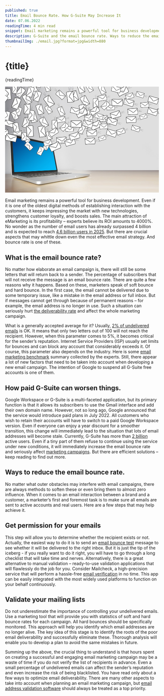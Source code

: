 ```yaml
---
published: true
title: Email Bounce Rate. How G-Suite May Increase It
date: 07.06.2022
readingTime: 4 min read
snippet: Email marketing remains a powerful tool for business development. Even if it is one of the oldest digital methods of establishing interaction with the customers, it keeps impressing the market with new technologies, strengthens customer loyalty, and boosts sales.
description: G-Suite and the email bounce rate. Ways to reduce the email bounce rate. Check permissions and validation mailing lists
thumbnailImg: ./email.jpg?format=jpg&width=880
---
```


# {title}

{readingTime}

![Email marketing](./email.jpg?format=webp;jpg;png;avif&srcset&width=880)

Email marketing remains a powerful tool for business development. Even if it is one of the oldest digital methods of establishing interaction with the customers, it keeps impressing the market with new technologies, strengthens customer loyalty, and boosts sales. The main attraction of eMarketing is its profitability – experts believe its ROI amounts to 4000%. No wonder as the number of email users has already surpassed 4 billion and is expected to reach [4.6 billion users in 2025](https://www.statista.com/statistics/255080/number-of-e-mail-users-worldwide/). But there are crucial aspects that may whittle down even the most effective email strategy. And bounce rate is one of these.

## What is the email bounce rate?

No matter how elaborate an email campaign is, there will still be some letters that will return back to a sender. The percentage of subscribers that will not receive the message is an email bounce rate. There are quite a few reasons why it happens. Based on these, marketers speak of soft bounce and hard bounce. In the first case, the email cannot be delivered due to some temporary issue, like a mistake in the email address or full inbox. But if messages cannot get through because of permanent reasons – for example, the email address is no longer in use. Such a situation can seriously hurt [the deliverability rate](/blog/x-ways-to-increase-email-deliverability) and affect the whole marketing campaign.

What is a generally accepted average for it? Usually, [2% of undelivered emails](https://www.returnpath.com/wp-content/uploads/2015/09/the-ultimate-guide-to-deliverability.pdf) is OK. It means that only two letters out of 100 will not reach the recipient. However, when this parameter comes to 5%, it becomes critical for the sender’s reputation. Internet Service Providers (ISP) usually set limits for bounces and can block any account that considerably exceeds it. Of course, this parameter also depends on the industry. Here is some [email marketing benchmark](https://www.smartinsights.com/email-marketing/email-communications-strategy/statistics-sources-for-email-marketing/) summary collected by the experts. Still, there appear a lot of new factors that need to be taken into account when developing a new email campaign. The intention of Google to suspend all G-Suite free accounts is one of them.

## How paid G-Suite can worsen things.

Google Workspace or G-Suite is a multi-faceted application, but its primary function is that it allows its subscribers to use the Gmail interface and add their own domain name. However, not so long ago, Google announced that the service would introduce paid plans in July 2022. All customers who wish to retain their accounts will have to switch to a paid Google Workspace version. Even if everyone can enjoy a year discount for a smoother transition, this change will immediately lead to the situation that lots of email addresses will become stale. Currently, G-Suite has more than [2 billion](https://findstack.com/gmail-statistics/#:~:text=G%2DSuite%20has%20more%20than%202%20billion%20active%20users&text=Though%20the%20active%20users%20on,%2C%20cloud%20collaboration%2C%20and%20email.) active users. Even if a tiny part of them refuse to continue using the service under new conditions, it will immediately increase the email bounce rate and seriously affect [marketing campaigns](/blog/email-marketing-campaign-metrics). But there are efficient solutions – keep reading to find out more.

## Ways to reduce the email bounce rate.

No matter what outer obstacles may interfere with email campaigns, there are always methods to soften these or even bring them to almost zero influence. When it comes to an email interaction between a brand and a customer, a marketer’s first and foremost task is to make sure all emails are sent to active accounts and real users. Here are a few steps that may help achieve it.

## Get permission for your emails

This step will allow you to determine whether the recipient exists or not. Actually, the easiest way to do it is to send an [email bounce test](/) message to see whether it will be delivered to the right inbox. But it is just the tip of the iceberg - if you really want to do it right, you will have to go through a long checklist that will take time and nerves. Alternatively, there is a great alternative to manual validation – ready-to-use validation applications that will flawlessly do the job for you. Consider Mailcheck, a high-precision service that will perform a hassle-free [email verification](/) in no time. This app can be easily integrated with the most widely used platforms to function on your behalf continuously.

## Validate your mailing lists

Do not underestimate the importance of controlling your undelivered emails. Use a marketing tool that will provide you with statistics of soft and hard bounce rates for each campaign. All hard bounces should be specifically monitored. This approach will help you identify which email addresses are no longer alive. The key idea of this stage is to identify the roots of the poor email deliverability and successfully eliminate these. Thorough analysis will enable you to develop a plan to avoid the same mistakes in future.

Summing up the above, the crucial thing to understand is that hours spent on creating a successful and engaging email marketing campaign may be a waste of time if you do not verify the list of recipients in advance. Even a small percentage of undelivered emails can affect the sender’s reputation and even increase the risk of being blacklisted. You have read only about a few ways to optimize email deliverability. There are many other aspects to take into account when planning an email marketing campaign, but [email address validation software](/) should always be treated as a top priority.
